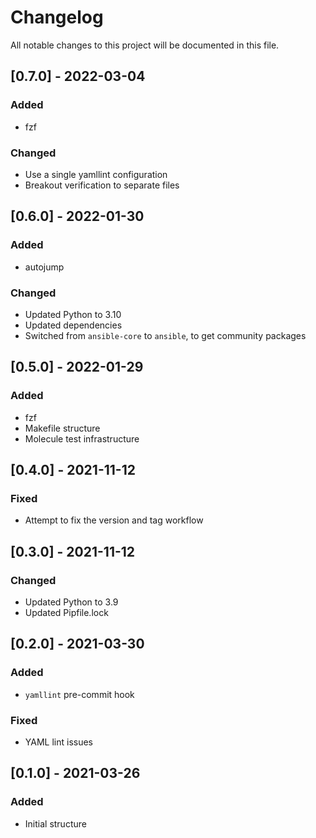 # Changelog

All notable changes to this project will be documented in this file.

## [0.7.0] - 2022-03-04

### Added

- fzf

### Changed

- Use a single yamllint configuration
- Breakout verification to separate files

## [0.6.0] - 2022-01-30

### Added

- autojump

### Changed

- Updated Python to 3.10
- Updated dependencies
- Switched from `ansible-core` to `ansible`, to get community packages

## [0.5.0] - 2022-01-29

### Added

- fzf
- Makefile structure
- Molecule test infrastructure

## [0.4.0] - 2021-11-12

### Fixed

- Attempt to fix the version and tag workflow

## [0.3.0] - 2021-11-12

### Changed

- Updated Python to 3.9
- Updated Pipfile.lock

## [0.2.0] - 2021-03-30

### Added

- `yamllint` pre-commit hook

### Fixed

- YAML lint issues

## [0.1.0] - 2021-03-26

### Added

- Initial structure
